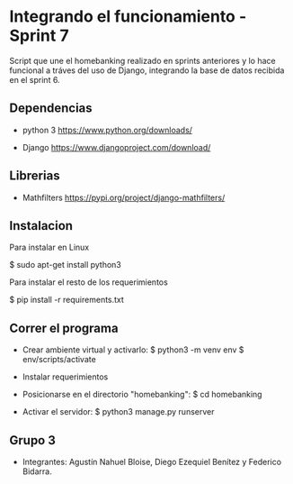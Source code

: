 # Integrando el funcionamiento - Sprint 7

Script que une el homebanking realizado en sprints anteriores y lo hace funcional a tráves del uso de Django, integrando la base de datos recibida en el sprint 6.

## Dependencias

* python 3  https://www.python.org/downloads/

* Django https://www.djangoproject.com/download/

## Librerias

* Mathfilters https://pypi.org/project/django-mathfilters/

## Instalacion

Para instalar en Linux

$ sudo apt-get install python3

Para instalar el resto de los requerimientos

$ pip install -r requirements.txt

## Correr el programa

* Crear ambiente virtual y activarlo:
$ python3 -m venv env
$ env/scripts/activate

* Instalar requerimientos

* Posicionarse en el directorio "homebanking":
$ cd homebanking

* Activar el servidor:
$ python3 manage.py runserver

## Grupo 3

* Integrantes: Agustín Nahuel Bloise, Diego Ezequiel Benítez y Federico Bidarra.
